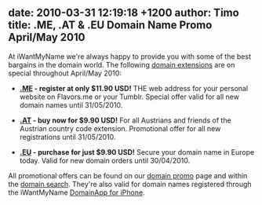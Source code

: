 date: 2010-03-31 12:19:18 +1200
author: Timo
title: .ME, .AT & .EU Domain Name Promo April/May 2010
----

At iWantMyName we're always happy to provide you with some of the best bargains in the domain world. The following [domain extensions](https://iwantmyname.com/domains) are on special throughout April/May 2010:

*   **[.ME](https://iwantmyname.com/domains/me-montenegrean-domain-name-registration-for-montenegro) - register at only $11.90 USD!** THE web address for your personal website on Flavors.me or your Tumblr. Special offer valid for all new domain names until 31/05/2010.

*   **[.AT](https://iwantmyname.com/domains/at-austrian-domain-name-registration-for-austria) - buy now for $9.90 USD!** For all Austrians and friends of the Austrian country code extension. Promotional offer for all new registrations until 31/05/2010.

*   **[.EU](https://iwantmyname.com/domains/eu-european-domain-name-registration-for-europe) - purchase for just $9.90 USD!** Secure your domain name in Europe today. Valid for new domain orders until 30/04/2010.

All promotional offers can be found on our [domain promo](https://iwantmyname.com/domain-promo) page and within the [domain search](https://iwantmyname.com). They're also valid for domain names registered through the iWantMyName [DomainApp for iPhone](https://iwantmyname.com/iphone).
